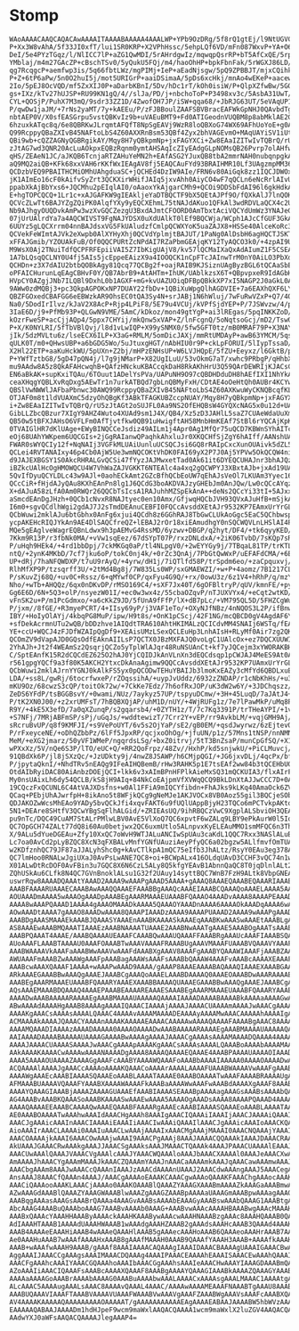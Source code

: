 # Stomp

    WAoAAAACAAQCAQACAwAAAAITAAAABAAAAA4AAALWP+YPb9OzDRg/5f8rQ1gtEj/l9NtUGVC+
    P+Xx3W8vAhA/5f33JI0xfT/lui1SR0KRP+X2VPhHssc/5ehpLQf6VD/mFn087WxvP+YA+O6U
    DeI/5e4PYzTGqz/l/NlICC7lP+aZG1QwMDI/5rAHrdgwIz/mqwqpQsrRP+bT5AfCxQE/5rps
    YMblaj/m4m27GAcZP+cBschTSv0/5yQukU5FQj/m4/haoOhHP+bpkFbnFak/5rWGXJ86LD/m
    qg7RcqgcP+aemfwp3is/5q66fbtLWz/mgPIMj+IeP+aEadNjsgw/5pQ9ZPBBJT/mjxCQihk0
    P+Z+6tP6aPw/5n0O2huI5j/mot5URIGrP+aaiDSimaA/5pDs6xcHkj/mnAo4wEKeP+aacewh
    2Io/5pEJ8OcVQD/mf5ZxXIJ0P+aDarbKBnI/5Dv/hDc1rT/kOh0isiW/P+QlpXZfwBw/5GOn
    gs+IXz/kTv27hUJSP+RU99KN1gQ/4//slJa/PD/j+nbchoToP+P3498xv3c/5AsbA31UwT/k
    CYL+QOSjP/PuhX7M3mQ/9sdr33ZZ1D/4ZwofOH7JP/iSW+qqa68/+JbRJG63UT/5eVAqUP1C
    P/qwDw1jaJM/+7rNs2yaMT/7y+kAEEu/P/zFJBBoulZAAFSBVBracEAFWkGpNHJ0QAvbdTga
    nbtAEP0V/X0sfEASGrpu5vstQBKvIz9b+uVAEuBMT9+Fd0ATIGeodnVUQBM8p8abMklAE2GQ
    6hzuxkATqc8q/6e8QBRKwJLrqmtAFQfT8NpSgEAVj9WzR8loQBXoG74WX69AFhUoYoE+g0AW
    Q99RcppyQBaZXIvB45NAFtoLbS4Z60AXXRnBsm53QBf4Zyx2bhVAGEvmO+MAqUAYiSV1iUtJ
    QBi9wb+cQZZAGNyQGBRgikAY/Mqy8H7yQBkpmNp+jxFAGYXCi+Zw8EAaIZITwIvTQBrQ/rU5
    zJtAG7wd3QNR20AcLuAOkpxEQBzRqnm0ymtAHSAqIcZIyEAdgGLpNOMsQB26Pvrp7olAHfwJ
    qHS/ZEAeN1JC/aJKQB6TcnjaRTZAHuYeMN2h+EAfASG2YJuxQB8tbA2mmrNAH0nubqnpgkAf
    aQ9MQ2aiQB+KFk68xxVAH6rKKfWxIEAgAV8fj5EAQCAuFYd93BRAIHMR10Lf3UAgzmpMM36A
    QCDzbVEQ9PBAITHCMiOMhUAhgduaSC+jQCHEd4DzIW9AIe/FRN6v80AiGqk8zz1IQCJDWOxN
    jK1AImEo16cF0kAifvSyZrt3QCKXirWHifJAIq5jxvAhh0AiyCO4wF7qQCLn6eNcRrlAIvUa
    ppabXkAjBbYxs6+JQCMhu2pEIqlAI0/oAaoxYkAjgarCMh9+QCOi9DDSbFdAI96l6gkHdkAk
    E+hgTOPCQCQ+1Lr1c+xAJGAFKW9gIEAkljeYaDTBQCTF9bX5QEtAJPf9O/fQXkAlJ7lnQOHT
    QCVcZLwTt6BAJYZgZQiPK0AlqfYXy9yEQCXEhmL75tNAJdAKuo1QFkAl3wdRDVLaQCX4c2UA
    Nb9AJhgyOUQDvkAmPw3wzXvGQCZezgU3BxdAJmtCFOORD0AmTbxtAciVQCYdUmWz3YNAJeGV
    07jUrUAlrdYa7a4AQCWIVST9FgNAJYDSX0uXdUAlkT0lEf9BQCWja/WCph1AJcCfGUF3GkAl
    6UUYz5gLQCXrrm04nnBAJdsxVG5FkUAludzfCmlpQCWXYoK5uaZAJX8+HSSe40AlceKoRc3o
    QCVekFeWImtAJVk2eXwpb0AlXYHyXhj0QCVdYplmjtBAJUT/1PaNg0AlDsbH6agHQCTJSKTi
    xFFAJGmib/YZOUAkFuB/Of0QQCPURtZcNPdAI7RZaPbmGEAjqKY12TyAQCO3k0/+4zpAI9UL
    M9WsX0Aj2TNuiTdfQCPFRFEpiiVAI5Z7IbKigUAjV8/kv57lQCMaIXaQxAdAIumZ1F5CSEAi
    1A7bLQsqQCLNY0U4fj5AIs5jcEppeEAizX9a4IOOQCK1nCpFTcJAInwTrM0nY0AiLO3PbXdE
    QCHDn+z3X7dAIU2btbQOBkAgy81Qcq77QCBg2f+oajRAIB9KJSiznUAgByzBGL6tQCAaSbEF
    oPFAICHurunLqEAgCBHvF0Y/QB7AbrB9+AtAHTm+IhUK/UAblkzsX6T+QBpvpxeR9IdAGbHN
    HVpCY0AZgjJNb7ILQBl9DxhL0b1AGXF+mG+kvUAZUOiqDFBpQBkkXP7xI5NAGP2J0aGkL0AY
    9AWw0zdMQBj3+pc3QkpAGPOKxNP7DUAY22fbDv+1QBiXuWpgQlhAGDVIE+7a6EAXhQXF6LY7
    QBZFGOxedCBAFGG6eEBWzkAR9OhsEC0tQA3Sy4N+srJABj1N6hWluj/7wFuRwVZxP+Q7/4Q3
    Na0/5DodIrIlvz/kJaV2X8AcP+Rjp4LPiF8/5E79u4VCUj/kVPfSjdYEP+P/7JSWvzw/4/p2
    3IaE6D/j9+PfMb93P+QLGwN9VME/5AmC/kDkoz/mon49gtYgP+ai3lREgas/5pqINKKZoD/m
    kOzrFweSP+acCjjAQp4/5ppx7CHYij/mkQnw5xVAP+Z/lnFcgnQ/5oNqtsoGcj/mD2/Tsw0Y
    P+X/K0NYLRI/5fTbVBlQvj/l8d1vLwIQP+X99ySNMX0/5fw5GFT0tz/mB0MRAF79P+X3NAY7
    jIk/5dzMVLtu6z/lseECX6ILP+X3aG+RMLM/5omDicJAXj/mmRtUMDAyP+awB63YMCM/5qsK
    qULK0T/m0+QHwsUBP+a6bGDG5Wo/5uJtuxgHGT/nAbHIU0r9P+ckLpFORUI/5lIypTssaD/m
    X2Hl22ETP+aaKuHckWU/5pUXn+Z2bj/mHPzENHsUP+W6LVJHQpE/5fZU+Eeyxz/l6GktB/pU
    P+YWfTztbG8/5gD47pQN4j/l7g9jNMarP+X82UgILuU/53vOkmG7aT/xwhc9PRbgP/qHhbXp
    mu9AAdw8A5z8QkAFAHcwqhB+QAfzHNckuKBACcqkDaH8RkAKhHrU3Q59QArDEWRIjKJACsCA
    EN6aBkAK+supKxiTQAu/6TOuut1ADelYsPVa/UAPuNH9O97cQBDHDduDH8hAEfIXI1NhYkAS
    ceaXHqgYQBLXvRqDxg5AEwTr1n7urkATBQd7gbLnQBMyFxH/CDtAE4oOeHtQh0AUBr4KCYw5
    QBSlVwNWWlJAFbaPbnwc30AWQ99RcppyQBaZXIvB45NAFtoLbS4Z60AXKwuWyCKNQBcqfKL0
    OTJAF0m8t1ldVUAXmC5dzyOhQBgKf3ABkTFAGKUBZccpNUAY/Mqy8H7yQBkpmNp+jxFAGYXC
    i+Zw8EAaIZITwIvTQBrQ/rU5zJtAGt2oSUJFL0Aa9NS2OfEHQBsW4GYQXcNAG5x0u12d+UAc
    GibLLZbcQBzur7XIgY9AHZ4Wuto4XUAd9sm1J4X/QB4/Xz5zD3JAHlL5saZ7CUAeWdaUuXm5
    QB50w5tBFXJAHsO6VFLFm0AfTjvtfkw0QB91uHwigftAH58MnbHmKEAf7StBl6rYQCAjKpK7
    0TVAIGlHR7dKlUAge+EWyBINQCCeJsdiz49AILm1j4Apr0Ag1MfQr75uQCD7KBWnSYhAITcC
    eOj68UAhYWKpem6UQCGIs+2jGgRAIanwQPaqhkAhxluJr0XKQCHfSjZgY6hAIff/AANshUAi
    FWAR0sWYQCIy12f+NqNAIj3VGFkMLUAiUunluUCSQCJsi6GQ8rRAIpCxcXunOUAivk5dZL5h
    QCLei4RVTANAIxy46p4Cb0AjW5Ue3wmNQCOKtVhDK0FAI69yX2P7J0Aj5YPVw5OkQCQW4ni2
    d9JAJEXBGSY1S0AkcRHRALGvQCSi47fYyzJAJMwxetTad0Ak61it6DYEQCUHAJnr3bhAJQzB
    iBZkcUAlHcOgHMOWQCU4W7VhWaZAJVGKKT6NTEAlc4a4xq2gQCWPYJ3XBxtAJb+jxAd19UAl
    5QvIfDyuQCYLDLc43w9AJl+0aohECkAmt2GZcBfhQCbEoUW7qEhAJsVeOl7LKUAm3Yyec164
    QCcCiR+fHjdAJyQAu8KXhEAnPn8lg1J6QCdG3boAKDVAJzyGHEbJm0AnJQw/Lw0cQCcAYqzL
    X+dAJuA58zLfA0Am0RWQr26QQCbTsIcsA1RAJuhhMZSpEkAnA++deNs2QCcYi33tI+5AJxxR
    aSmcdEAnDgJHzh+0QCb1cNvxR8NAJtyec0en10Amx/GfjwqHQCbJVH93QVxAJuHfB+mSjkAn
    I6m0+sgvQCdlhWgi2gdAJ7J2sTmdDEAnuCEBFI0FQCcAvsddXEtAJr9532KP7EAmxUrYrGL4
    QCbWuwi2mklAJu6btGbhx0AnFg6xjui4QCdh8z6GGhRAJ8TbGwCLUkAoGgc5EaC5QChbwspe
    ycpAKEHcRIQJYkAn9AE4DlSAQCfreQZ+lEBAJ2rOr18xiEAmudhgY0nSQCWQVLnLHSlAI4PB
    MQe5gEAglveWagrEQBnLdwx9h3pAEMvG4RssMD/6yzwv+DBGP/q2hyt/DF4/+tk6qyyKED/6
    7Kkm9R13P/r3fbNk0MA/+vVw1sqEez/67dSYpT07P/rxzDNLdxA/+2iK06TvbD/7sKQp7sR3
    P/uHqh9HEk4/+4rd1bbDpj/7ckMKGq0aP/tl4NLpgV0/+2wEYYGy9j/7TBqaL81TP/trKTLP
    ntQ/+2ynK4MKbD/7cf7jku6oP/tokC0nj4k/+0rZc3QnAj/7PbGtQwWxP/uEFAFdCMA/+6Ez
    UP+dRj/7haNFQWDXP/t7uU9rAyQ/+4yrw/dH1j/7iQTlfd58P/trSpdm6eo/+zaCpquxvj/7
    RlhMfXP9P/tzsqrff3U/+2tMd4Bg8j/7W835Ls0WP/sxGMAEWZI/+w+P+4aomz/7B1217CLN
    P/sKuvZj68Q/+uv0C+Rssz/6+qMYwf0CP/qxFyu4G9Q/+rx/0owU3z/6z1V4+hRhP/q/mzY6
    Nho/+wTb+AHQQz/6qx0nDKvDP/rMSO169C4/+sXF7Jx40T/6gOFBltryP/qUV/kmnFE/+pyP
    Gg6E6D/6N+5Q3+olP/nsyezW01I/+ec0w3wx4z/55cbaOZqvP/nTJUXVYx4/+eCqt2wtKD/5
    vFnSK2u+P/m1PcGdmxo/+a6cKkZ9JD/5fUnA9fFfP/lX+dB7pLc/+VM795QL5D/5FHZCgWun
    P/jxm//8fGE/+R3myePCRT/4+IIsy69yP/j3VAF1eTo/+OXyNJfNBz/4nNQOS3L2P/ifBnwl
    IBY/+HoIyOlAYj/4kbqPG8MuP/ipw/H9t8s/+OnK1pCScj/42F1NG/mcQBCD0gV4AgdAF6YH
    +sfDekAcrmnUTu2wQB/bDDzhve1AIQdtTRA610AhtHKIMALzQCICdvMM4SNAIj6WSTq/fEAi
    YE+ccU+WQCJ4zFJDfWZAIpQgDf9+XEAisUMzLSexQCLEuHp3LnhAIsH+RLyMf0Air7zg2QKg
    QCOmZV9dVapAJD0GQsOdfEAknAIILsP7QCTX0JBzMXFAJQ0voLgC1UAlcOx+ez7DQCXUUWID
    2YhAJh+Jt2f4WEAmSz2QsqrjQCZo5yTplWlAJqr48RuNSUAnCt+kf7yJQCejm3xYWORAKBH1
    C/SptEAnfK15R2dCQCdEZ625O2hAJ0YjCQIDJkAnVLnXn3dEQCdsqp1pCWJAJ4MeES9At0An
    r561gpgYQCf9a3f80K5AKCH2YtxcDkAnaAgimw9QQCcAvsddXEtAJr9532KP7UAmxUrYrGL4
    QCbWuwi2mklAJrnYYGNJ0kAlkFS5yx0pQCODwTEHuYBAIJb3lmoKxEAZy3cMfYd6QBDLxuEb
    LDA/+ss8L/gwRj/6tocrfwxeP/rZOqssihA/+uypJvUddz/6932zZNDAP/r1cNbKhHs/+u3U
    mKU9Oz/68cwzS3cQP/toitOk72w/+7CkKe7Edz/7h6ofRxJOP/uK3dW2w6Y/+3JDChqszz/7
    ZeDS6YFdP/tsBGGBsvY/+0wami/NUz/7aykyz57UP/tspyuDCmw/+3H+45LuqD/7aJAtJ4+J
    P/tK2XN0J00/+z2xrUMFsT/7hBQBXQjAP/uhM1D/nUY/+4WjRUFg1z/7e7lPawMkP/uMq8P3
    R9Y/+4kE5X3efD/7a0qXZunqP/s2gqarsb4/+0ZYTH1z/T/7c7Kq3391P/trTHeAYPI/+1vN
    +S7NFj/7MRjABFmSP/sPj/uGqJs/+wddtewizT/7Crr2Y+vEP/rr9AvkbLM/+vqjGMH9Aj/6
    sRcruBvUP/q8f9KMFJI/+s9VePoUYT/6v5s2OjYaP/sE2/gB0EM/+qsdJwyrwz/6zEjtevQu
    P/rFxeyceNE/+oDhQZbbPz/6lFf5JpxRP/qcjxoOhOg/+jfuUN/p1z/57Mns1tNSP/nnNMN8
    MeM/+eXG2jmarz/50yVF1WMeP/ngqrdsLSg/+bxZ0itrvj/5tT3BnZsaP/munCpGfSQ/+X1J
    wPXxXz/5V/nQe6S3P/lTO/eUC+Q/+RR2QoFrpz/48Zv//HxhP/kd5snjwkU/+PiCLMuvcj/4
    91QBdXk6P/jl8jSXzQc/+JzUDkty9j/4nwZ8JSAWP/h6CMjpQGI/+JG6jxvDLj/4qcPx/bfL
    P/jpytaQknI/+NhdTRv5nEAQg9IFeAIHQBemB/rHw3RAHK5p1E7tsEAf2ww84b3tQCEHbU0Q
    OtdAIbRyiDAC80AiAnbzDOEjQCI+lkk6v3xAImBPnHFPlkAieMxSQ31mQCKUIA3/flxAIrFD
    My0nsUAixLh6dy54QCLB/kS8jH9AIq+84NkCoEAjpmVfXVWqQCQ9BkLDnXtAJJwCCC7D+0Ak
    19CQczFxQCUNL6C4AtVAJXDsfns+w0Al1FFiA9mIQCYfibdn+FhAJks9kLKq40AmaOck6ZVp
    QCaq+PEbjUhAJwrfpH+8ikAno5t8WFjkQCg9gNeMJe1AKJVOCx8VB0Aoz55gil3BQCjeSObt
    QDJAKOZwWcsMhEAo9YADy5bvQCkJfi4xqvFAKT6u9fUQlUAppBjyH23TQCo6mPCTvkpAKtov
    5N1+DEAre8SHtfV3QCwYBgSqFlhALGid/+ZRIEAsUQ/9ihRBQCzVwC9XgplALSbviOH3QEAt
    pu9nTc/DQC49CuAM7StALrPMlwLBV0AvE5VlXoQ7QC6xpvtF6wZALq9LBY9ePkAurW0l5IoJ
    QC7OpGCH74ZALt77dQ8i60Au0betjwx2QC6uxmUtlo5ALnpvxKyELEAuMMO1smMFQC6n3ThC
    X/9ALu5dYueDGEAu+Zfy10XxQC7oWvH9WTJALuANCIwSpUAu3caKdL1QQC7Rxx3NASlALuBw
    Lc7oa0AvCd2pLyBZQC8XcN3qFXBALvMnfYGNfUAuziAeyPfyQC6a02bgzw5ALlfmvfOmTUAu
    w2KDfznhQC79JF87aJJALyhShc0g+kAvCTlkpA1mQC75eIfb3JhALtz/RsyY0EAu3eg378Aq
    QC7lmHoo0RNALwJgiUXaJ0AvPsLwANE7QC8+oi+BCWpALx416OLdqUAvD3CCHF3vQC74n1w/
    X01ALwDtRcDOF0AvFBin3u7GQC8X6N6CzL5ALy8Q5kfgYEAvB1AbnnQaQC8T0jqDlnlALt2z
    ZQhUSkAu6CLfk8N4QC7GVnBnoklALsu1G32f2UAuy14syttBQC7WnB7FzH9ALtk8VbpGNEAu
    uswrRqw8AAAADQAAAtYAAAD2AAAA9wAAAPgAAAD5AAAA+gAAAQ8AAAEQAAABEQAAARIAAAET
    AAABFAAAARUAAAECAAABAwAAAQQAAAEFAAABBgAAAQcAAAEIAAABCQAAAQoAAAELAAAA5AAA
    AOUAAADmAAAA5wAAAOgAAADpAAABEgAAARMAAAEUAAABFQAAAO4AAADvAAAA8AAAAPEAAADy
    AAAA8wAAAPQAAAD1AAAA4gAAAOMAAADkAAAA5QAAAOYAAADnAAAA6AAAAOkAAADqAAAA6wAA
    AOwAAADtAAAA7gAAAO8AAADwAAAA8QAAAPIAAADzAAAA9AAAAPUAAAD2AAAA9wAAAPgAAAD5
    AAABDgAAASMAAAEkAAABJQAAASYAAAEnAAABKAAAASkAAAEqAAABKwAAASwAAAEtAAABLgAA
    AS8AAAEwAAABMQAAATIAAAEzAAABNAAAATUAAAE2AAABNwAAATgAAAE5AAABOgAAATsAAAE8
    AAABPQAAAT4AAAE/AAABQAAAAUEAAAFCAAABQwAAAUQAAAFFAAABRgAAAUcAAAFIAAABSQAA
    AUoAAAFLAAABTAAAAU0AAAFOAAABTwAAAVAAAAFRAAABUgAAAVMAAAFUAAABVQAAAVYAAAFX
    AAABWAAAAVkAAAFaAAABWwAAAVwAAAFdAAABXgAAAV8AAAFgAAABYQAAAWIAAAFjAAABZAAA
    AWUAAAFmAAABZwAAAWgAAAFpAAABagAAAWsAAAFsAAABbQAAAW4AAAFvAAABcAAAAXEAAAFy
    AAABcwAAAXQAAAF1AAAA+wAAAPwAAAD9AAAA/gAAAP8AAAEAAAABAQAAAQIAAAEXAAABGAAA
    ARkAAAEGAAABBwAAAQgAAAEJAAABCgAAAQoAAAELAAABDAAAAQ0AAAEOAAABDwAAARAAAAER
    AAABEgAAARMAAAEUAAABFQAAARYAAAEXAAABBAAAAQUAAAEGAAABBwAAAQgAAAEJAAABCgAA
    AQsAAAEMAAABDQAAAQ4AAAEPAAABEAAAAREAAAESAAABEgAAARMAAAEUAAABFQAAARYAAAEX
    AAAADwAAABAAAAARAAAAEgAAABMAAAAUAAAAAQAAAAIAAAADAAAABAAAABkAAAAaAAAAGwAA
    ABwAAAAdAAAAHgAAAB8AAAAgAAAAIQAAACIAAAAjAAAAJAAAACUAAAAmAAAAJwAAACgAAAAp
    AAAAKgAAACsAAAAsAAAALQAAAC4AAAAvAAAAMAAAADEAAAAyAAAAMwAAACAAAAAhAAAAIgAA
    ACMAAAAkAAAAJQAAACYAAAAnAAAAKAAAAAEAAAACAAAAAwAAAAQAAAAFAAAABgAAAC8AAAAw
    AAAAMQAAADIAAAAzAAAADAAAAA0AAAAOAAAADwAAABAAAAARAAAAEgAAABMAAAAUAAAAAQAA
    AAIAAAADAAAABAAAAAUAAAAGAAAABwAAAAgAAAAJAAAACgAAAAsAAAAMAAAADQAAAA4AAAAP
    AAAAJAAAACUAAAASAAAAJwAAACgAAAApAAAAKgAAACsAAAAsAAAALQAAABoAAAAbAAAAMAAA
    AAkAAAAKAAAACwAAAAwAAAANAAAADgAAAA8AAAAQAAAAEQAAAE4AAABPAAAAUAAAAOIAAADj
    AAAA5AAAAOUAAAAZAAAAGgAAAFcAAABYAAAAWQAAAFoAAABbAAAAIAAAAA0AAAAOAAAADwAA
    ACQAAAAlAAAAJgAAACcAAAAoAAAAKQAAACoAAAArAAAALAAAAFUAAABWAAAAVwAAAFgAAABZ
    AAAAWgAAAEcAAABIAAAASQAAAEoAAABLAAAATAAAAE0AAABOAAAATwAAAFAAAABRAAAAUgAA
    AFMAAABUAAAAVQAAAFYAAABXAAAAWAAAAFkAAABaAAAAWwAAAFwAAABdAAAAXgAAAF8AAABg
    AAAAYQAAAGIAAABjAAAAZAAAAGUAAAEfAAABIAAAASEAAABpAAAAagAAAGsAAABsAAAAbQAA
    AG4AAABvAAABKQAAASoAAABKAAAASwAAAEwAAAA5AAAAOgAAADsAAAA8AAAAPQAAAD4AAAA/
    AAAAQAAAAEEAAABCAAAAQwAAAEQAAABFAAAARgAAAEcAAABIAAAASQAAAEoAAABLAAAATAAA
    AE0AAABOAAAATwAAAhwAAAIdAAACHgAAAh8AAAIgAAACIQAAAiIAAAIjAAACJAAAAiQAAAIm
    AAACJgAAAicAAAInAAACIAAAAiEAAAIiAAACIwAAAiQAAAIlAAACJgAAAicAAAIoAAACKQAA
    AioAAAIrAAACLAAAAi0AAAIuAAACLwAAAjAAAAIxAAACMgAAAjMAAAI0AAACNQAAAjYAAAI3
    AAACOAAAAjkAAAI6AAACOwAAAjwAAAI9AAACPgAAAj8AAAJAAAACQQAAAkIAAAJDAAACRAAA
    AkUAAAJGAAACRwAAAkgAAAJJAAACSgAAAksAAAJMAAACTQAAAk4AAAJPAAACUAAAAlEAAAJS
    AAACUwAAAlQAAAJVAAACVgAAAlcAAAJYAAACWQAAAloAAAJbAAACXAAAAl0AAAJeAAACXwAA
    AmAAAAJhAAACYgAAAmMAAAJkAAACZQAAAmYAAAJnAAACaAAAAmkAAAJqAAACawAAAmwAAAJt
    AAACbgAAAm8AAAJwAAACcQAAAnIAAAJzAAACdAAAAnUAAAJ2AAACdwAAAngAAAJ5AAACegAA
    AnsAAAJ8AAACfQAAAn4AAAJ/AAACgAAAAoEAAAKCAAACgwAAAoQAAAKFAAAChgAAAocAAAKI
    AAACiQAAAooAAAKLAAACjAAAAo0AAAKOAAABlQAAAZYAAAGXAAABmAAAAZkAAAGaAAABmwAA
    AZwAAAGdAAABlQAAAZYAAAGWAAABlwAAAZgAAAGZAAABpAAAAaUAAAGmAAABpwAAAagAAAGp
    AAABqgAAAasAAAGsAAABrQAAAa4AAAGvAAABsAAAAbEAAAGyAAABswAAAbQAAAG1AAABtgAA
    AbcAAAG4AAABuQAAAboAAAG7AAABvAAAAb0AAAG+AAABvwAAAcAAAAHBAAABwgAAAcMAAAHE
    AAABxQAAAcYAAAHHAAAByAAAAckAAAHKAAABywAAAcwAAAHNAAABzgAAAc8AAAHQAAAB0QAA
    AdIAAAHTAAAB1AAAAdUAAAHWAAAB1wAAAdgAAAHZAAAB2gAAAdsAAAHcAAAB3QAAAd4AAAHf
    AAAB4AAAAeEAAAHiAAAB4wAAAeQAAAHlAAAB5gAAAecAAAHoAAAB6QAAAeoAAAHrAAAB7AAA
    Ae0AAAHuAAAB7wAAAfAAAAHxAAAB8gAAAfMAAAH0AAAB9QAAAfYAAAH3AAAB+AAAAfkAAAH6
    AAAB+wAAAfwAAAH9AAAB/gAAAf8AAAIAAAACAQAAAgIAAAIDAAACBAAAAgUAAAIGAAACBwAA
    AggAAAIJAAACCgAAAgsAAAIMAAACDQAAAg4AAAIPAAACEAAAAhEAAAISAAACEwAAAhQAAAIV
    AAACFgAAAhcAAAIYAAACGQAAAhoAAAIbAAACGgAAAhsAAAIeAAACHwAAAYIAAAGDAAABmQAA
    AZoAAAIiAAACIQAAAFsAAABcAAAAXQAAAF8AAABgAAAAYQAAAGIAAABkAAAAZQAAAGYAAABn
    AAAAaAAAAGoAAABrAAAAbAAAAG0AAABuAAAAbwAAALAAAACxAAAAsgAAALMAAAC1AAAAtgAA
    ALcAAAC5AAAAugAAALsAAAC8AAAAvQAAAL4AAAC/AAAAwAAAAMEAAAFNAAABTgAAAU8AAABG
    AAABUQAAAVIAAAFTAAABVAAAAVUAAAFWAAABVwAAAVgAAAFZAAABWgAAAVsAAAFcAAABXQAA
    AV4AAAAKAAAAAQAAAAAAAAAOAAAAAT/gAAAAAAAAAAAEAgAAAAEABAAJAAAABW5hbWVzAAAA
    EAAAAAQABAAJAAAADm1hdHJpeF9wcm9maWxlAAQACQAAAA1wcm9maWxlX2luZGV4AAQACQAA
    AAdwYXJ0aWFsAAQACQAAAAJlegAAAP4=

